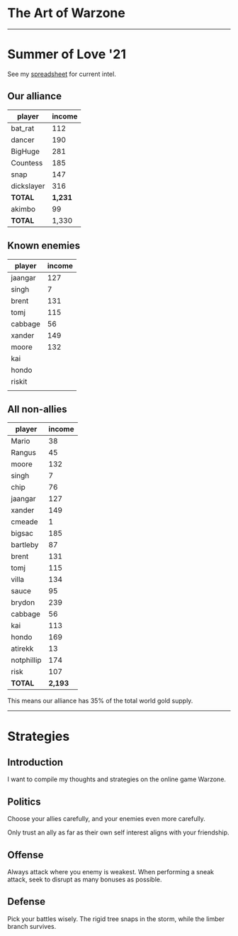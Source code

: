 # The Art of Warzone


---
# Summer of Love '21
See my [spreadsheet](https://docs.google.com/spreadsheets/d/1DpcIL4tf6O-nv36XiCE2_vAjZJe7Zd5lepbIh8UCJWA/edit#gid=0) for current intel. 

## Our alliance
| player     | income    |
| ---------- | --------- |
| bat_rat    | 112       |
| dancer     | 190       |
| BigHuge    | 281       |
| Countess   | 185       |
| snap       | 147       |
| dickslayer | 316       |
| **TOTAL**  | **1,231** |
| akimbo     | 99        |
| **TOTAL**  | 1,330     | 

## Known enemies
| player  | income |
| ------- | ------ |
| jaangar | 127    |
| singh   | 7      |
| brent   | 131    |
| tomj    | 115    |
| cabbage | 56     |
| xander  | 149    |
| moore   | 132    |
| kai     |        |
| hondo   |        |
| riskit  |        |
|         |        |

## All non-allies
| player     | income    |
| ---------- | --------- |
| Mario      | 38        |
| Rangus     | 45        |
| moore      | 132       |
| singh      | 7         |
| chip       | 76        |
| jaangar    | 127       |
| xander     | 149       |
| cmeade     | 1         |
| bigsac     | 185       |
| bartleby   | 87        |
| brent      | 131       |
| tomj       | 115       |
| villa      | 134       |
| sauce      | 95        |
| brydon     | 239       |
| cabbage    | 56        |
| kai        | 113       |
| hondo      | 169       |
| atirekk    | 13        |
| notphillip | 174       |
| risk       | 107       |
| **TOTAL**  | **2,193** | 

This means our alliance has 35% of the total world gold supply. 

---
# Strategies
## Introduction
I want to compile my thoughts and strategies on the online game Warzone.

## Politics
Choose your allies carefully, and your enemies even more carefully. 

Only trust an ally as far as their own self interest aligns with your friendship. 

## Offense
Always attack where you enemy is weakest. When performing a sneak attack, seek to disrupt as many bonuses as possible.

## Defense
Pick your battles wisely. The rigid tree snaps in the storm, while the limber branch survives. 

